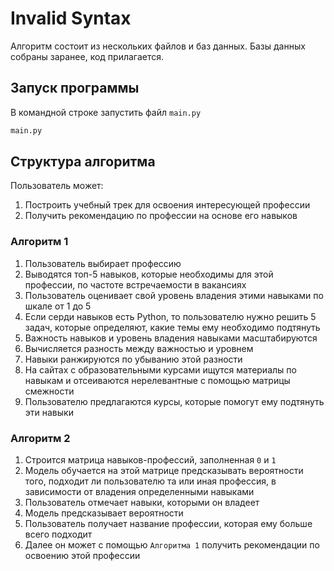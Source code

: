 # Invalid Syntax

Алгоритм состоит из нескольких файлов и баз данных. Базы данных собраны заранее, код прилагается.

## Запуск программы

В командной строке запустить файл `main.py`

```bash
main.py
```

## Структура алгоритма

Пользователь может:

1. Построить учебный трек для освоения интересующей профессии
2. Получить рекомендацию по профессии на основе его навыков

### Алгоритм 1

1. Пользователь выбирает профессию
2. Выводятся топ-5 навыков, которые необходимы для этой профессии, по частоте встречаемости в вакансиях
3. Пользователь оценивает свой уровень владения этими навыками по шкале от 1 до 5
4. Если серди навыков есть Python, то пользователю нужно решить 5 задач, которые определяют, какие темы ему необходимо подтянуть
5. Важность навыков и уровень владения навыками масштабируются
6. Вычисляется разность между важностью и уровнем
7. Навыки ранжируются по убыванию этой разности
8. На сайтах с образовательными курсами ищутся материалы по навыкам и отсеиваются нерелевантные с помощью матрицы смежности
9. Пользователю предлагаются курсы, которые помогут ему подтянуть эти навыки

### Алгоритм 2

1. Строится матрица навыков-профессий, заполненная `0` и `1`
2. Модель обучается на этой матрице предсказывать вероятности того, подходит ли пользователю та или иная профессия, в зависимости от владения определенными навыками
3. Пользователь отмечает навыки, которыми он владеет
4. Модель предсказывает вероятности
5. Пользователь получает название профессии, которая ему больше всего подходит
6. Далее он может с помощью `Алгоритма 1` получить рекомендации по освоению этой профессии
